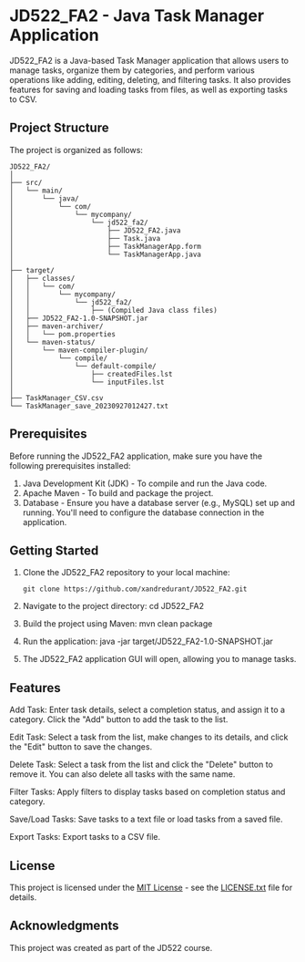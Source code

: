# JD522_FA2 - Java Task Manager Application

JD522_FA2 is a Java-based Task Manager application that allows users to manage tasks, organize them by categories, and perform various operations like adding, editing, deleting, and filtering tasks. It also provides features for saving and loading tasks from files, as well as exporting tasks to CSV.
## Project Structure

The project is organized as follows:
```
JD522_FA2/
│
├── src/
│   └── main/
│       └── java/
│           └── com/
│               └── mycompany/
│                   └── jd522_fa2/
│                       ├── JD522_FA2.java
│                       ├── Task.java
│                       ├── TaskManagerApp.form
│                       └── TaskManagerApp.java
│
├── target/
│   ├── classes/
│   │   └── com/
│   │       └── mycompany/
│   │           └── jd522_fa2/
│   │               ├── (Compiled Java class files)
│   ├── JD522_FA2-1.0-SNAPSHOT.jar
│   ├── maven-archiver/
│   │   └── pom.properties
│   └── maven-status/
│       └── maven-compiler-plugin/
│           └── compile/
│               └── default-compile/
│                   ├── createdFiles.lst
│                   └── inputFiles.lst
│
├── TaskManager_CSV.csv
└── TaskManager_save_20230927012427.txt
```
## Prerequisites

Before running the JD522_FA2 application, make sure you have the following prerequisites installed:

1. Java Development Kit (JDK) - To compile and run the Java code.
2. Apache Maven - To build and package the project.
3. Database - Ensure you have a database server (e.g., MySQL) set up and running. You'll need to configure the database connection in the application.

## Getting Started

1. Clone the JD522_FA2 repository to your local machine:

   ```shell
   git clone https://github.com/xandredurant/JD522_FA2.git

2. Navigate to the project directory:
   cd JD522_FA2

3. Build the project using Maven:
   mvn clean package

4. Run the application:
   java -jar target/JD522_FA2-1.0-SNAPSHOT.jar
   
5. The JD522_FA2 application GUI will open, allowing you to manage tasks.

## Features
Add Task: Enter task details, select a completion status, and assign it to a category. Click the "Add" button to add the task to the list.

Edit Task: Select a task from the list, make changes to its details, and click the "Edit" button to save the changes.

Delete Task: Select a task from the list and click the "Delete" button to remove it. You can also delete all tasks with the same name.

Filter Tasks: Apply filters to display tasks based on completion status and category.

Save/Load Tasks: Save tasks to a text file or load tasks from a saved file.

Export Tasks: Export tasks to a CSV file.

## License
This project is licensed under the [MIT License](LICENSE.txt) - see the [LICENSE.txt](LICENSE.txt) file for details.

## Acknowledgments
This project was created as part of the JD522 course.
